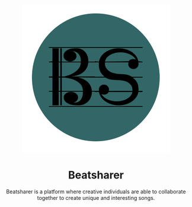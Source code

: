 <div align="center">
    <img src="/assets/beatsharer.png"/>
</div>
<h1 align="center">Beatsharer</h1>

<p align="center">
Beatsharer is a platform where creative individuals are able to collaborate together to create unique and interesting songs.     
</p>
